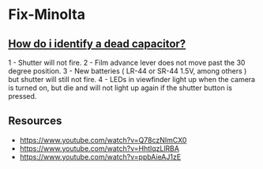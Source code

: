 # Fix-Minolta

## [How do i identify a dead capacitor?](https://www.photrio.com/forum/threads/how-to-identify-a-dead-capacitor-on-a-minolta-x-300-370-500-570-600-700.149035/)

1 - Shutter will not fire.
2 - Film advance lever does not move past the 30 degree position.
3 - New batteries ( LR-44 or SR-44 1.5V, among others ) but shutter will still not fire.
4 - LEDs in viewfinder light up when the camera is turned on, but die and will not light up again if the shutter button is pressed.


## Resources 

* https://www.youtube.com/watch?v=Q78czNImCX0
* https://www.youtube.com/watch?v=HhtlqzLlRBA
* https://www.youtube.com/watch?v=ppbAieAJ1zE
